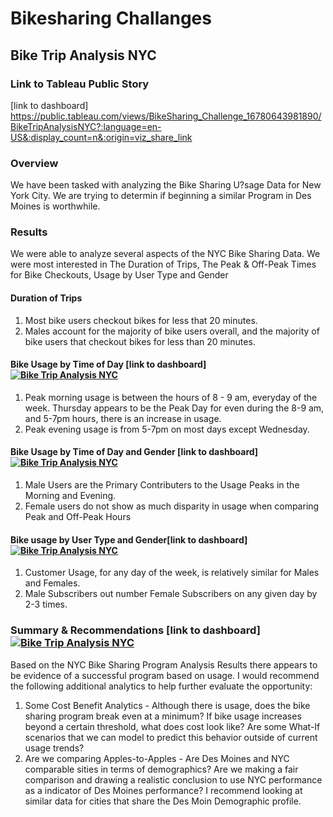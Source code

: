 # Bikesharing Challanges
## Bike Trip Analysis NYC
### Link to Tableau Public Story
[link to dashboard] https://public.tableau.com/views/BikeSharing_Challenge_16780643981890/BikeTripAnalysisNYC?:language=en-US&:display_count=n&:origin=viz_share_link
### Overview
We have been tasked with analyzing the Bike Sharing U?sage Data for New York City.  We are trying to determin if beginning a similar Program in Des Moines is worthwhile.  
### Results
We were able to analyze several aspects of the NYC Bike Sharing Data.  We were most interested in The Duration of Trips, The Peak & Off-Peak Times for Bike Checkouts, Usage by User Type and Gender
#### Duration of Trips
1. Most bike users checkout bikes for less that 20 minutes.
2. Males account for the majority of bike users overall, and the majority of bike users that checkout bikes for less than 20 minutes.

#### Bike Usage by Time of Day [link to dashboard]<div class='tableauPlaceholder' id='viz1678493908611' style='position: relative'><noscript><a href='#'><img alt='Bike Trip Analysis NYC ' src='https:&#47;&#47;public.tableau.com&#47;static&#47;images&#47;Q7&#47;Q7MHWMTBT&#47;1_rss.png' style='border: none' /></a></noscript><object class='tableauViz'  style='display:none;'><param name='host_url' value='https%3A%2F%2Fpublic.tableau.com%2F' /> <param name='embed_code_version' value='3' /> <param name='path' value='shared&#47;Q7MHWMTBT' /> <param name='toolbar' value='yes' /><param name='static_image' value='https:&#47;&#47;public.tableau.com&#47;static&#47;images&#47;Q7&#47;Q7MHWMTBT&#47;1.png' /> <param name='animate_transition' value='yes' /><param name='display_static_image' value='yes' /><param name='display_spinner' value='yes' /><param name='display_overlay' value='yes' /><param name='display_count' value='yes' /><param name='language' value='en-US' /></object></div>                <script type='text/javascript'>                    var divElement = document.getElementById('viz1678493908611');                    var vizElement = divElement.getElementsByTagName('object')[0];                    vizElement.style.width='1016px';vizElement.style.height='991px';                    var scriptElement = document.createElement('script');                    scriptElement.src = 'https://public.tableau.com/javascripts/api/viz_v1.js';                    vizElement.parentNode.insertBefore(scriptElement, vizElement);                </script>
1. Peak morning usage is between the hours of 8 - 9 am, everyday of the week.  Thursday appears to be the Peak Day for even during the 8-9 am, and 5-7pm hours, there is an increase in usage.
2. Peak evening usage is from 5-7pm on most days except Wednesday.

#### Bike Usage by Time of Day and Gender [link to dashboard] <div class='tableauPlaceholder' id='viz1678494931025' style='position: relative'><noscript><a href='#'><img alt='Bike Trip Analysis NYC ' src='https:&#47;&#47;public.tableau.com&#47;static&#47;images&#47;G7&#47;G7922CSB6&#47;1_rss.png' style='border: none' /></a></noscript><object class='tableauViz'  style='display:none;'><param name='host_url' value='https%3A%2F%2Fpublic.tableau.com%2F' /> <param name='embed_code_version' value='3' /> <param name='path' value='shared&#47;G7922CSB6' /> <param name='toolbar' value='yes' /><param name='static_image' value='https:&#47;&#47;public.tableau.com&#47;static&#47;images&#47;G7&#47;G7922CSB6&#47;1.png' /> <param name='animate_transition' value='yes' /><param name='display_static_image' value='yes' /><param name='display_spinner' value='yes' /><param name='display_overlay' value='yes' /><param name='display_count' value='yes' /><param name='language' value='en-US' /></object></div>                <script type='text/javascript'>                    var divElement = document.getElementById('viz1678494931025');                    var vizElement = divElement.getElementsByTagName('object')[0];                    vizElement.style.width='1016px';vizElement.style.height='991px';                    var scriptElement = document.createElement('script');                    scriptElement.src = 'https://public.tableau.com/javascripts/api/viz_v1.js';                    vizElement.parentNode.insertBefore(scriptElement, vizElement);                </script>
1. Male Users are the Primary Contributers to the Usage Peaks in the Morning and Evening.
2. Female users do not show as much disparity in usage when comparing Peak and Off-Peak Hours

#### Bike usage by User Type and Gender[link to dashboard] <div class='tableauPlaceholder' id='viz1678494790259' style='position: relative'><noscript><a href='#'><img alt='Bike Trip Analysis NYC ' src='https:&#47;&#47;public.tableau.com&#47;static&#47;images&#47;Bi&#47;BikeSharing_Challenge_16780643981890&#47;BikeTripAnalysisNYC&#47;1_rss.png' style='border: none' /></a></noscript><object class='tableauViz'  style='display:none;'><param name='host_url' value='https%3A%2F%2Fpublic.tableau.com%2F' /> <param name='embed_code_version' value='3' /> <param name='site_root' value='' /><param name='name' value='BikeSharing_Challenge_16780643981890&#47;BikeTripAnalysisNYC' /><param name='tabs' value='no' /><param name='toolbar' value='yes' /><param name='static_image' value='https:&#47;&#47;public.tableau.com&#47;static&#47;images&#47;Bi&#47;BikeSharing_Challenge_16780643981890&#47;BikeTripAnalysisNYC&#47;1.png' /> <param name='animate_transition' value='yes' /><param name='display_static_image' value='yes' /><param name='display_spinner' value='yes' /><param name='display_overlay' value='yes' /><param name='display_count' value='yes' /><param name='language' value='en-US' /></object></div>                <script type='text/javascript'>                    var divElement = document.getElementById('viz1678494790259');                    var vizElement = divElement.getElementsByTagName('object')[0];                    vizElement.style.width='1016px';vizElement.style.height='991px';                    var scriptElement = document.createElement('script');                    scriptElement.src = 'https://public.tableau.com/javascripts/api/viz_v1.js';                    vizElement.parentNode.insertBefore(scriptElement, vizElement);                </script>
1. Customer Usage, for any day of the week, is relatively similar for Males and Females.
2. Male Subscribers out number Female Subscribers on any given day by 2-3 times.

### Summary & Recommendations [link to dashboard] <div class='tableauPlaceholder' id='viz1678495573895' style='position: relative'><noscript><a href='#'><img alt='Bike Trip Analysis NYC ' src='https:&#47;&#47;public.tableau.com&#47;static&#47;images&#47;CJ&#47;CJMWZK4J3&#47;1_rss.png' style='border: none' /></a></noscript><object class='tableauViz'  style='display:none;'><param name='host_url' value='https%3A%2F%2Fpublic.tableau.com%2F' /> <param name='embed_code_version' value='3' /> <param name='path' value='shared&#47;CJMWZK4J3' /> <param name='toolbar' value='yes' /><param name='static_image' value='https:&#47;&#47;public.tableau.com&#47;static&#47;images&#47;CJ&#47;CJMWZK4J3&#47;1.png' /> <param name='animate_transition' value='yes' /><param name='display_static_image' value='yes' /><param name='display_spinner' value='yes' /><param name='display_overlay' value='yes' /><param name='display_count' value='yes' /><param name='language' value='en-US' /></object></div>                <script type='text/javascript'>                    var divElement = document.getElementById('viz1678495573895');                    var vizElement = divElement.getElementsByTagName('object')[0];                    vizElement.style.width='1016px';vizElement.style.height='991px';                    var scriptElement = document.createElement('script');                    scriptElement.src = 'https://public.tableau.com/javascripts/api/viz_v1.js';                    vizElement.parentNode.insertBefore(scriptElement, vizElement);                </script>
Based on the NYC Bike Sharing Program Analysis Results there appears to be evidence of a successful program based on usage.  I would recommend the following additional analytics to help further evaluate the opportunity:
1. Some Cost Benefit Analytics - Although there is usage, does the bike sharing program break even at a minimum? If bike usage increases beyond a certain threshold, what does cost look like? Are some What-If scenarios that we can model to predict this behavior outside of current usage trends?
2. Are we comparing Apples-to-Apples - Are Des Moines and NYC comparable sities in terms of demographics? Are we making a fair comparison and drawing a realistic conclusion to use NYC performance as a indicator of Des Moines performance? I recommend looking at similar data for cities that share the Des Moin Demographic profile.
